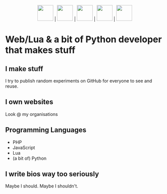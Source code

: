 <p align="center">
  <img src="https://upload.wikimedia.org/wikipedia/commons/thumb/9/99/Unofficial_JavaScript_logo_2.svg/1200px-Unofficial_JavaScript_logo_2.svg.png" height="50px"><span> | </span><img src="https://upload.wikimedia.org/wikipedia/commons/thumb/c/cf/Lua-Logo.svg/947px-Lua-Logo.svg.png" height="50px"><span> | </span><img src="https://meaxisnetwork.net/assets/images/square_logo.png" width="50px" height="50px"><span> | </span><img src="https://www.php.net/images/logos/new-php-logo.png" height="50px"><span> | </span><img src="https://upload.wikimedia.org/wikipedia/commons/thumb/c/c3/Python-logo-notext.svg/1200px-Python-logo-notext.svg.png" width="50px" height="50px">
</p>

# Web/Lua & a bit of Python developer that makes stuff
## I make stuff
I try to publish random experiments on GitHub for everyone to see and reuse.

## I own websites
Look @ my organisations

## Programming Languages
* PHP
* JavaScript
* Lua
* (a bit of) Python

## I write bios way too seriously
Maybe I should. Maybe I shouldn't.


